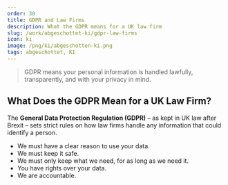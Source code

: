 ```yaml
---
order: 30
title: GDPR and Law Firms
description: What the GDPR means for a UK law firm
slug: /work/abgeschottet-ki/gdpr-law-firms
icon: ki
image: /png/ki/abgeschotten-ki.png
tags: abgeschottet, KI
---
```


> GDPR means your personal information is handled lawfully, transparently, and with your privacy in mind.

## What Does the GDPR Mean for a UK Law Firm?

The **General Data Protection Regulation (GDPR)** – as kept in UK law after Brexit – sets strict rules on how law firms handle any information that could identify a person.

- We must have a clear reason to use your data.
- We must keep it safe.
- We must only keep what we need, for as long as we need it.
- You have rights over your data.
- We are accountable.
